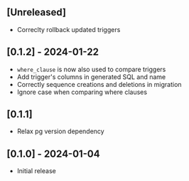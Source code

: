 ## [Unreleased]

- Correclty rollback updated triggers

## [0.1.2] -  2024-01-22

- `where_clause` is now also used to compare triggers
- Add trigger's columns in generated SQL and name
- Correctly sequence creations and deletions in migration
- Ignore case when comparing where clauses

## [0.1.1]

- Relax pg version dependency

## [0.1.0] - 2024-01-04

- Initial release
